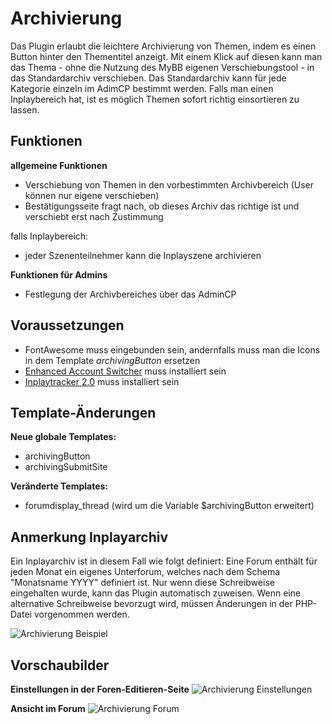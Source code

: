 # Archivierung
Das Plugin erlaubt die leichtere Archivierung von Themen, indem es einen Button hinter den Thementitel anzeigt. Mit einem Klick auf diesen kann man das Thema - ohne die Nutzung des MyBB eigenen Verschiebungstool - in das Standardarchiv verschieben. Das Standardarchiv kann für jede Kategorie einzeln im AdimCP bestimmt werden. Falls man einen Inplaybereich hat, ist es möglich Themen sofort richtig einsortieren zu lassen. 

## Funktionen
__allgemeine Funktionen__
* Verschiebung von Themen in den vorbestimmten Archivbereich (User können nur eigene verschieben)
* Bestätigungsseite fragt nach, ob dieses Archiv das richtige ist und verschiebt erst nach Zustimmung

falls Inplaybereich:
* jeder Szenenteilnehmer kann die Inplayszene archivieren

__Funktionen für Admins__
* Festlegung der Archivbereiches über das AdminCP

## Voraussetzungen
* FontAwesome muss eingebunden sein, andernfalls muss man die Icons in dem Template _archivingButton_ ersetzen
* [Enhanced Account Switcher](http://doylecc.altervista.org/bb/downloads.php?dlid=26&cat=2) muss installiert sein 
* [Inplaytracker 2.0](https://github.com/its-sparks-fly/Inplaytracker-2.0) muss installiert sein

## Template-Änderungen
__Neue globale Templates:__
* archivingButton
* archivingSubmitSite

__Veränderte Templates:__
* forumdisplay_thread (wird um die Variable $archivingButton erweitert)

## Anmerkung Inplayarchiv
Ein Inplayarchiv ist in diesem Fall wie folgt definiert: Eine Forum enthält für jeden Monat ein eigenes Unterforum, welches nach dem Schema "Monatsname YYYY" definiert ist. Nur wenn diese Schreibweise eingehalten wurde, kann das Plugin automatisch zuweisen. Wenn eine alternative Schreibweise bevorzugt wird, müssen Änderungen in der PHP-Datei vorgenommen werden.

![Archivierung Beispiel](https://beforestorm.de/imageUpload/plugins/archiving_example.png)

## Vorschaubilder
__Einstellungen in der Foren-Editieren-Seite__
![Archivierung Einstellungen](https://beforestorm.de/imageUpload/plugins/archiving_settings.png)

__Ansicht im Forum__
![Archivierung Forum](https://beforestorm.de/imageUpload/plugins/archiving_forum.png)
